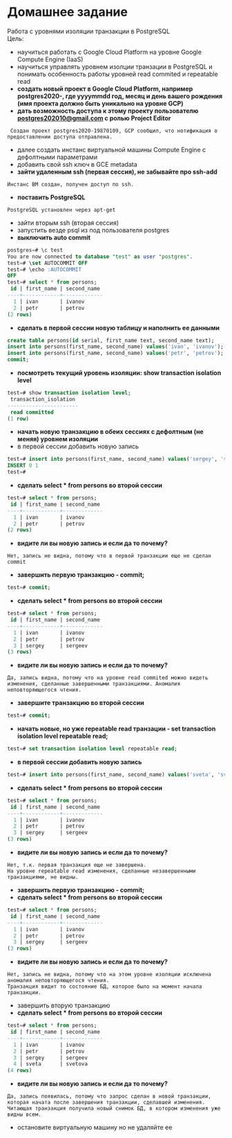 # Домашнее задание
Работа с уровнями изоляции транзакции в PostgreSQL  
Цель: 
 * научиться работать с Google Cloud Platform на уровне Google Compute Engine (IaaS)
 * научиться управлять уровнем изолции транзации в PostgreSQL и понимать особенность работы уровней read commited и repeatable read  
 * **создать новый проект в Google Cloud Platform, например postgres2020-<yyyymmdd>, где yyyymmdd год, месяц и день вашего рождения (имя проекта должно быть уникально на уровне GCP)**
 * **дать возможность доступа к этому проекту пользователю postgres202010@gmail.com с ролью Project Editor**

```
 Создан проект postgres2020-19870109, GCP сообщил, что нотификация о предоставлении доступа отправлена.
```

 * далее создать инстанс виртуальной машины Compute Engine с дефолтными параметрами
 * добавить свой ssh ключ в GCE metadata
 * **зайти удаленным ssh (первая сессия), не забывайте про ssh-add**
```
Инстанс ВМ создан, получен доступ по ssh.
```
 * **поставить PostgreSQL**
```
PostgreSQL установлен через apt-get
```
 * зайти вторым ssh (вторая сессия)
 * запустить везде psql из под пользователя postgres
 * **выключить auto commit**

```sql
postgres=# \c test
You are now connected to database "test" as user "postgres".
test=# \set AUTOCOMMIT OFF
test=# \echo :AUTOCOMMIT
OFF
test=# select * from persons;
 id | first_name | second_name
----+------------+-------------
  1 | ivan       | ivanov
  2 | petr       | petrov
(2 rows)
```

 * **сделать в первой сессии новую таблицу и наполнить ее данными**
```sql
create table persons(id serial, first_name text, second_name text);
insert into persons(first_name, second_name) values('ivan', 'ivanov');
insert into persons(first_name, second_name) values('petr', 'petrov');
commit;
```

* **посмотреть текущий уровень изоляции: show transaction isolation level**  
```sql
test=# show transaction isolation level;
 transaction_isolation
-----------------------
 read committed
(1 row)
```

* **начать новую транзакцию в обеих сессиях с дефолтным (не меняя) уровнем изоляции**
* в первой сессии добавить новую запись
```sql
test=# insert into persons(first_name, second_name) values('sergey', 'sergeev');
INSERT 0 1
test=#
```

* **сделать select * from persons во второй сессии**
```sql
test=# select * from persons;
 id | first_name | second_name
----+------------+-------------
  1 | ivan       | ivanov
  2 | petr       | petrov
(2 rows)
```
* **видите ли вы новую запись и если да то почему?**
```
Нет, запись не видна, потому что в первой транзакции еще не сделан commit
```
* **завершить первую транзакцию - commit;**
```sql
test=# commit;
```

* **сделать select * from persons во второй сессии**
```sql
test=# select * from persons;
 id | first_name | second_name
----+------------+-------------
  1 | ivan       | ivanov
  2 | petr       | petrov
  3 | sergey     | sergeev
(3 rows)
```

* **видите ли вы новую запись и если да то почему?**
```
Да, запись видна, потому что на уровне read commited можно видеть изменения, сделанные завершенными транзакциями. Аномалия неповторяющегося чтения.
```

*  **завершите транзакцию во второй сессии**
```sql
test=# commit;
```
* **начать новые, но уже repeatable read транзации - set transaction isolation level repeatable read;**
```sql
test=# set transaction isolation level repeatable read;
```

* **в первой сессии добавить новую запись**
```sql
test=# insert into persons(first_name, second_name) values('sveta', 'svetova');
```

* **сделать select * from persons во второй сессии**
```sql
test=# select * from persons;
 id | first_name | second_name
----+------------+-------------
  1 | ivan       | ivanov
  2 | petr       | petrov
  3 | sergey     | sergeev
(3 rows)
```

* **видите ли вы новую запись и если да то почему?**
```
Нет, т.к. первая транзакция еще не завершена. 
На уровне repeatable read изменения, сделанные незавершенными транзакциями, не видны.
```
*  **завершить первую транзакцию - commit;**
* **сделать select * from persons во второй сессии**
```sql
test=# select * from persons;
 id | first_name | second_name
----+------------+-------------
  1 | ivan       | ivanov
  2 | petr       | petrov
  3 | sergey     | sergeev
(3 rows)
```

* **видите ли вы новую запись и если да то почему?**
```
Нет, запись не видна, потому что на этом уровне изоляции исключена аномалия неповторяющегося чтения. 
Транзакция видит то состояние БД, которое было на момент начала транзакции. 
```

* завершить вторую транзакцию
* **сделать select * from persons во второй сессии**
```sql
test=# select * from persons;
 id | first_name | second_name
----+------------+-------------
  1 | ivan       | ivanov
  2 | petr       | petrov
  3 | sergey     | sergeev
  4 | sveta      | svetova
(4 rows)
```

* **видите ли вы новую запись и если да то почему?**
```
Да, запись появилась, потому что запрос сделан в новой транзакции, которая начата после завершения транзакции, сделавшей изменения. 
Читающая транзакция получила новый снимок БД, в котором изменения уже видны всем.
```
* остановите виртуальную машину но не удаляйте ее
